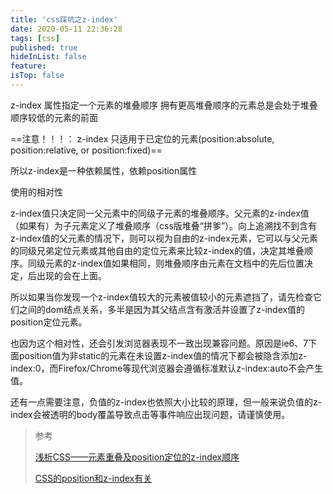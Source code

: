 ```yaml
---
title: 'css踩坑之z-index'
date: 2020-05-11 22:36:28
tags: [css]
published: true
hideInList: false
feature: 
isTop: false
---
```



z-index 属性指定一个元素的堆叠顺序
拥有更高堆叠顺序的元素总是会处于堆叠顺序较低的元素的前面

==注意！！！： z-index 只适用于已定位的元素(position:absolute, position:relative, or position:fixed)==

所以z-index是一种依赖属性，依赖position属性


使用的相对性

z-index值只决定同一父元素中的同级子元素的堆叠顺序。父元素的z-index值（如果有）为子元素定义了堆叠顺序（css版堆叠“拼爹”）。向上追溯找不到含有z-index值的父元素的情况下，则可以视为自由的z-index元素，它可以与父元素的同级兄弟定位元素或其他自由的定位元素来比较z-index的值，决定其堆叠顺序。同级元素的z-index值如果相同，则堆叠顺序由元素在文档中的先后位置决定，后出现的会在上面。

所以如果当你发现一个z-index值较大的元素被值较小的元素遮挡了，请先检查它们之间的dom结点关系，多半是因为其父结点含有激活并设置了z-index值的position定位元素。

也因为这个相对性，还会引发浏览器表现不一致出现兼容问题。原因是ie6、7下面position值为非static的元素在未设置z-index值的情况下都会被隐含添加z-index:0，而Firefox/Chrome等现代浏览器会遵循标准默认z-index:auto不会产生值。

还有一点需要注意，负值的z-index也依照大小比较的原理，但一般来说负值的z-index会被透明的body覆盖导致点击等事件响应出现问题，请谨慎使用。

>参考
>
>[浅析CSS——元素重叠及position定位的z-index顺序](https://www.cnblogs.com/mind/archive/2012/04/01/2198995.html)
>
>
>[CSS的position和z-index有关](https://godbasin.github.io/2016/06/25/about-position/)